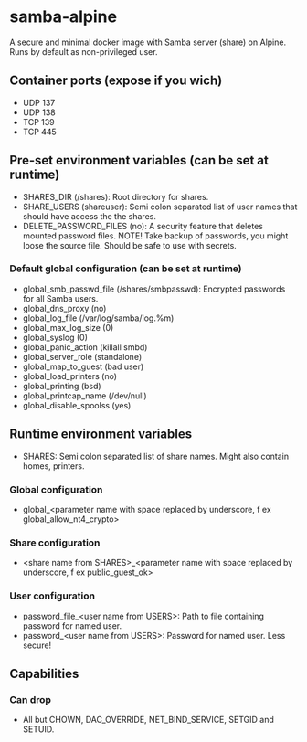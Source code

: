 # samba-alpine
A secure and minimal docker image with Samba server (share) on Alpine. Runs by default as non-privileged user.

## Container ports (expose if you wich)
* UDP 137
* UDP 138
* TCP 139
* TCP 445

## Pre-set environment variables (can be set at runtime)
* SHARES_DIR (/shares): Root directory for shares.
* SHARE_USERS (shareuser): Semi colon separated list of user names that should have access the the shares.
* DELETE_PASSWORD_FILES (no): A security feature that deletes mounted password files. NOTE! Take backup of passwords, you might loose the source file. Should be safe to use with secrets.
### Default global configuration (can be set at runtime)
* global_smb_passwd_file (/shares/smbpasswd): Encrypted passwords for all Samba users.
* global_dns_proxy (no)
* global_log_file (/var/log/samba/log.%m)
* global_max_log_size (0)
* global_syslog (0)
* global_panic_action (killall smbd)
* global_server_role (standalone)
* global_map_to_guest (bad user)
* global_load_printers (no)
* global_printing (bsd)
* global_printcap_name (/dev/null)
* global_disable_spoolss (yes)

## Runtime environment variables
* SHARES: Semi colon separated list of share names. Might also contain homes, printers.
### Global configuration
* global_\<parameter name with space replaced by underscore, f ex global_allow_nt4_crypto\>
### Share configuration
* \<share name from SHARES\>_\<parameter name with space replaced by underscore, f ex public_guest_ok\>
### User configuration
* password_file_\<user name from USERS\>: Path to file containing password for named user.
* password_\<user name from USERS\>: Password for named user. Less secure!

## Capabilities
### Can drop
* All but CHOWN, DAC_OVERRIDE, NET_BIND_SERVICE, SETGID and SETUID.
